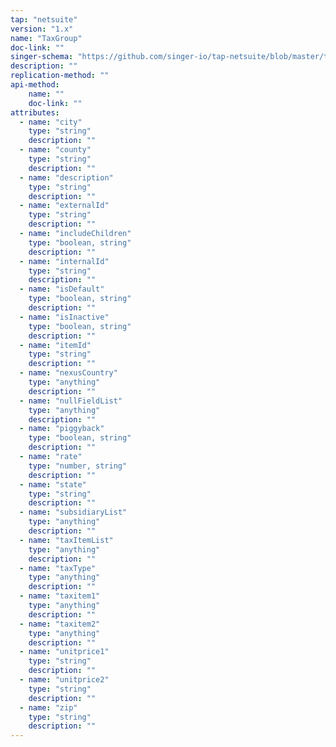 ```yaml
---
tap: "netsuite"
version: "1.x"
name: "TaxGroup"
doc-link: ""
singer-schema: "https://github.com/singer-io/tap-netsuite/blob/master/tap_netsuite/schemas/TaxGroup.json"
description: ""
replication-method: ""
api-method:
    name: ""
    doc-link: ""
attributes:
  - name: "city"
    type: "string"
    description: ""
  - name: "county"
    type: "string"
    description: ""
  - name: "description"
    type: "string"
    description: ""
  - name: "externalId"
    type: "string"
    description: ""
  - name: "includeChildren"
    type: "boolean, string"
    description: ""
  - name: "internalId"
    type: "string"
    description: ""
  - name: "isDefault"
    type: "boolean, string"
    description: ""
  - name: "isInactive"
    type: "boolean, string"
    description: ""
  - name: "itemId"
    type: "string"
    description: ""
  - name: "nexusCountry"
    type: "anything"
    description: ""
  - name: "nullFieldList"
    type: "anything"
    description: ""
  - name: "piggyback"
    type: "boolean, string"
    description: ""
  - name: "rate"
    type: "number, string"
    description: ""
  - name: "state"
    type: "string"
    description: ""
  - name: "subsidiaryList"
    type: "anything"
    description: ""
  - name: "taxItemList"
    type: "anything"
    description: ""
  - name: "taxType"
    type: "anything"
    description: ""
  - name: "taxitem1"
    type: "anything"
    description: ""
  - name: "taxitem2"
    type: "anything"
    description: ""
  - name: "unitprice1"
    type: "string"
    description: ""
  - name: "unitprice2"
    type: "string"
    description: ""
  - name: "zip"
    type: "string"
    description: ""
---
```


